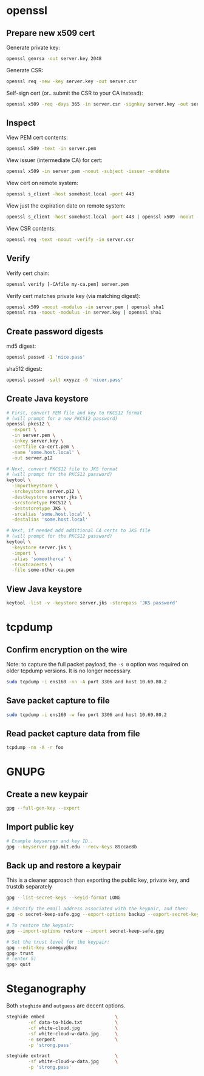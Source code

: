 # openssl

## Prepare new x509 cert

Generate private key:
```bash
openssl genrsa -out server.key 2048
```

Generate CSR:
```bash
openssl req -new -key server.key -out server.csr
```

Self-sign cert (or.. submit the CSR to your CA instead):
```bash
openssl x509 -req -days 365 -in server.csr -signkey server.key -out server.pem
```

## Inspect

View PEM cert contents:
```bash
openssl x509 -text -in server.pem
```

View issuer (intermediate CA) for cert:
```bash
openssl x509 -in server.pem -noout -subject -issuer -enddate
```

View cert on remote system:
```bash
openssl s_client -host somehost.local -port 443
```

View just the expiration date on remote system:
```bash
openssl s_client -host somehost.local -port 443 | openssl x509 -noout -dates
```

View CSR contents:
```bash
openssl req -text -noout -verify -in server.csr
```

## Verify

Verify cert chain:
```bash
openssl verify [-CAfile my-ca.pem] server.pem
```

Verify cert matches private key (via matching digest):
```bash
openssl x509 -noout -modulus -in server.pem | openssl sha1
openssl rsa -noout -modulus -in server.key | openssl sha1
```

## Create password digests

md5 digest:
```bash
openssl passwd -1 'nice.pass'
```

sha512 digest:
```bash
openssl passwd -salt xxyyzz -6 'nicer.pass'
```

## Create Java keystore

```bash
# First, convert PEM file and key to PKCS12 format
# (will prompt for a new PKCS12 password)
openssl pkcs12 \
  -export \
  -in server.pem \
  -inkey server.key \
  -certfile ca-cert.pem \
  -name 'some.host.local' \
  -out server.p12
```

```bash
# Next, convert PKCS12 file to JKS format
# (will prompt for the PKCS12 password)
keytool \
  -importkeystore \
  -srckeystore server.p12 \
  -destkeystore server.jks \
  -srcstoretype PKCS12 \
  -deststoretype JKS \
  -srcalias 'some.host.local' \
  -destalias 'some.host.local'
```

```bash
# Next, if needed add additional CA certs to JKS file
# (will prompt for the PKCS12 password)
keytool \
  -keystore server.jks \
  -import \
  -alias 'someotherca' \
  -trustcacerts \
  -file some-other-ca.pem
```

## View Java keystore

```bash
keytool -list -v -keystore server.jks -storepass 'JKS password'
```

# tcpdump

## Confirm encryption on the wire

Note: to capture the full packet payload, the `-s 0` option was required on older tcpdump versions. It is no longer necessary.

```bash
sudo tcpdump -i ens160 -nn -A port 3306 and host 10.69.80.2
```

## Save packet capture to file

```bash
sudo tcpdump -i ens160 -w foo port 3306 and host 10.69.80.2
```

## Read packet capture data from file

```bash
tcpdump -nn -A -r foo
```

# GNUPG

## Create a new keypair

```bash
gpg --full-gen-key --expert
```

## Import public key

```bash
# Example keyserver and key ID..
gpg --keyserver pgp.mit.edu --recv-keys 89ccae8b
```

## Back up and restore a keypair

This is a cleaner approach than exporting the public key, private key, and trustdb separately

```bash
gpg --list-secret-keys --keyid-format LONG

# Identify the email address associated with the keypair, and then:
gpg -o secret-keep-safe.gpg --export-options backup --export-secret-keys someguy@buz

# To restore the keypair:
gpg --import-options restore --import secret-keep-safe.gpg

# Set the trust level for the keypair:
gpg --edit-key someguy@buz
gpg> trust
# (enter 5)
gpg> quit
```

# Steganography

Both `steghide` and `outguess` are decent options.

```bash
steghide embed                          \
        -ef data-to-hide.txt            \
        -cf white-cloud.jpg             \
        -sf white-cloud-w-data.jpg      \
        -e serpent                      \
        -p 'strong.pass'
```

```bash
steghide extract                        \
        -sf white-cloud-w-data.jpg      \
        -p 'strong.pass'
```
